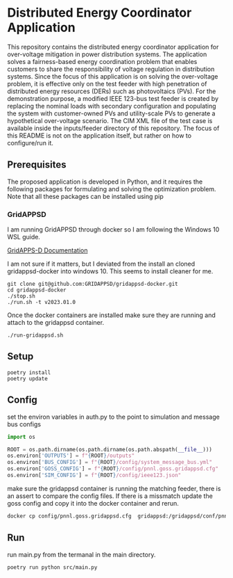 # Distributed Energy Coordinator Application

This repository contains the distributed energy coordinator application for over-voltage mitigation in power distribution systems. The application solves a fairness-based energy coordination problem that enables customers to share the responsibility of voltage regulation in distribution systems. Since the focus of this application is on solving the over-voltage problem, it is effective only on the test feeder with high penetration of distributed energy resources (DERs) such as photovoltaics (PVs). For the demonstration purpose, a modified IEEE 123-bus test feeder is created by replacing the nominal loads with secondary configuration and populating the system with customer-owned PVs and utility-scale PVs to generate a hypothetical over-voltage scenario. The CIM XML file of the test case is available inside the inputs/feeder directory of this repository. The focus of this README is not on the application itself, but rather on how to configure/run it.


## Prerequisites

The proposed application is developed in Python, and it requires the following packages for formulating and solving the optimization problem. Note that all these packages can be installed using pip

### GridAPPSD

I am running GridAPPSD through docker so I am following the Windows 10 WSL guide.

[GridAPPS-D Documentation](https://gridappsd-training.readthedocs.io/en/develop/#)

I am not sure if it matters, but I deviated from the install an cloned gridappsd-docker into windows 10. This seems to install cleaner for me.

```shell
git clone git@github.com:GRIDAPPSD/gridappsd-docker.git
cd gridappsd-docker
./stop.sh
./run.sh -t v2023.01.0
```

Once the docker containers are installed make sure they are running and attach to the gridappsd container.

```shell
./run-gridappsd.sh
```

## Setup

```shell
poetry install
poetry update
```

## Config
set the environ variables in auth.py to the point to simulation and message bus configs

```python
import os

ROOT = os.path.dirname(os.path.dirname(os.path.abspath(__file__)))
os.environ['OUTPUTS'] = f"{ROOT}/outputs"
os.environ['BUS_CONFIG'] = f"{ROOT}/config/system_message_bus.yml"
os.environ['GOSS_CONFIG'] = f"{ROOT}/config/pnnl.goss.gridappsd.cfg"
os.environ['SIM_CONFIG'] = f"{ROOT}/config/ieee123.json"
```

make sure the gridappsd container is running the matching feeder, there is an assert to compare the config files. If there is a missmatch update the goss config and copy it into the docker container and rerun. 

```bash
docker cp config/pnnl.goss.gridappsd.cfg  gridappsd:/gridappsd/conf/pnnl.goss.gridappsd.cfg
```

## Run
run main.py from the termanal in the main directory.

```bash
poetry run python src/main.py
```
